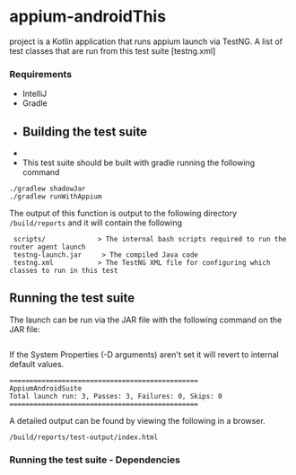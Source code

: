 # appium-androidThis

project is a Kotlin application that runs appium launch via TestNG. A list of test classes that are run from this test suite  [testng.xml]

### Requirements ###

* IntelliJ
* Gradle
* ## Building the test suite ##
* 
* This test suite should be built with gradle running the following command
```
./gradlew shadowJar
./gradlew runWithAppium
 ```

 The output of this function is output to the following directory
```/build/reports```
 and it will contain the following
 ```
  scripts/             > The internal bash scripts required to run the router agent launch
  testng-launch.jar     > The compiled Java code
  testng.xml           > The TestNG XML file for configuring which classes to run in this test
  ```
## Running the test suite ##

The launch can be run via the JAR file with the following command on the JAR file: 

```java -DUDID=<device UDID> -DAPP='<location of APK>' -DAPP_ID=<app identifier for app> -DPLATFORM_VERSION=<android platform version> -jar testng-launch.jar testng.xml
```
If the System Properties (-D arguments) aren't set it will revert to internal default values.
```
===============================================
AppiumAndroidSuite
Total launch run: 3, Passes: 3, Failures: 0, Skips: 0
===============================================
```

A detailed output can be found by viewing the following in a browser.
```
/build/reports/test-output/index.html
```
### Running the test suite - Dependencies ###
  